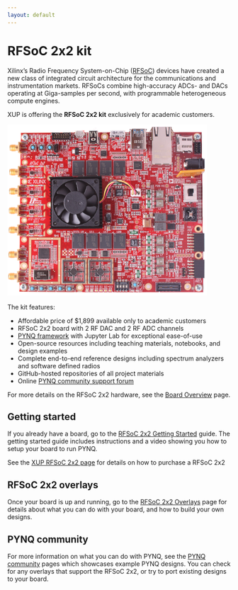 ```yaml
---
layout: default
---
```


# RFSoC 2x2 kit

Xilinx’s Radio Frequency System-on-Chip ([RFSoC](https://www.xilinx.com/products/silicon-devices/soc/rfsoc.html)) devices have created a new class of integrated circuit architecture for the communications and instrumentation markets. RFSoCs combine high-accuracy ADCs- and DACs operating at Giga-samples per second, with programmable heterogeneous compute engines.

XUP is offering the **RFSoC 2x2 kit** exclusively for academic customers. 

<img src="./images/01_rfsoc_2x2_t.png" style="zoom:75%;" />

The kit features:

* Affordable price of $1,899 available only to academic customers 
* RFSoC 2x2 board with 2 RF DAC and 2 RF ADC channels
* [PYNQ framework](http://www.pynq.io) with Jupyter Lab for exceptional ease-of-use 
* Open-source resources including teaching materials, notebooks, and design examples
* Complete end-to-end reference designs including spectrum analyzers and software defined radios
* GitHub-hosted repositories of all project materials
* Online [PYNQ community support forum](https://discuss.pynq.io/)

For more details on the RFSoC 2x2 hardware, see the [Board Overview](overview.md) page.

## Getting started

If you already have a board, go to the [RFSoC 2x2 Getting Started](./getting_started.md) guide. The getting started guide includes instructions and a video showing you how to setup your board to run PYNQ. 

See the [XUP RFSoC 2x2 page](http://www.xilinx.com/support/university/boards-portfolio/xup-boards/RFSoC2x2.html) for details on how to purchase a RFSoC 2x2

## RFSoC 2x2 overlays

Once your board is up and running, go to the [RFSoC 2x2 Overlays](./overlays.md) page for details about what you can do with your board, and how to build your own designs.

## PYNQ community

For more information on what you can do with PYNQ, see the [PYNQ community](http://www.pynq.io/community.html) pages which showcases example PYNQ designs. You can check for any overlays that support the RFSoC 2x2, or try to port existing designs to your board.

